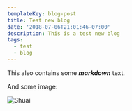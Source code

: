 ```yaml
---
templateKey: blog-post
title: Test new blog
date: '2018-07-06T21:01:46-07:00'
description: This is a test new blog
tags:
  - test
  - blog
---
```

This also contains some **_markdown_** text.

And some image:

![Shuai](/img/img_6077.jpg)
